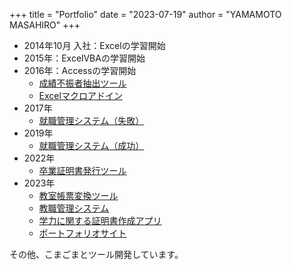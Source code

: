 +++
title = "Portfolio"
date = "2023-07-19"
author = "YAMAMOTO MASAHIRO"
+++
- 2014年10月 入社：Excelの学習開始
- 2015年：ExcelVBAの学習開始
- 2016年：Accessの学習開始
  - [成績不振者抽出ツール](posts/bad_score_checker)
  - [Excelマクロアドイン](posts/macro_addin_list)
- 2017年
  - [就職管理システム（失敗）](posts/recruit_manager)
- 2019年
  - [就職管理システム（成功）](posts/recruit_manager)
- 2022年
  - [卒業証明書発行ツール](posts/certificate_issuance_tool)
- 2023年
  - [教室帳票変換ツール](posts/room_schedule)
  - [教職管理システム](posts/teacher_course_manager)
  - [学力に関する証明書作成アプリ](posts/teacher_ability)
  - [ポートフォリオサイト](posts/hugo)

その他、こまごまとツール開発しています。
